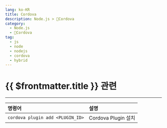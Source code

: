 ```yaml
---
lang: ko-KR
title: Cordova
description: Node.js > 🤖Cordova
category:
  - Node.js
  - 🤖Cordova
tag: 
  - js
  - node
  - nodejs
  - cordova
  - hybrid
---
```


# {{ $frontmatter.title }} 관련


---

| 명령어 | 설명 |
| :--- | :--- |
| `cordova plugin add <PLUGIN_ID>` | Cordova Plugin 설치 |

<TagLinks />

